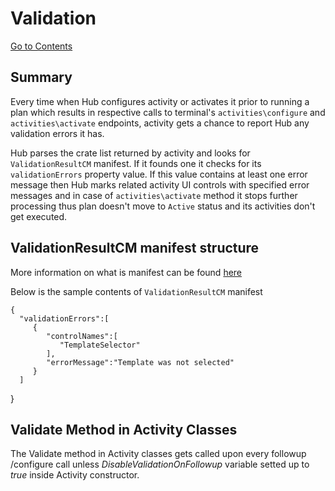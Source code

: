 # Validation
[Go to Contents](https://github.com/Fr8org/Fr8Core/blob/master/Docs/Home.md)
## Summary
Every time when Hub configures activity or activates it prior to running a plan which results in respective calls to terminal's `activities\configure` and `activities\activate` endpoints, activity gets a chance to report Hub any validation errors it has. 

Hub parses the crate list returned by activity and looks for `ValidationResultCM` manifest. If it founds one it checks for its `validationErrors` property value. If this value contains at least one error message then Hub marks related activity UI controls with specified error messages and in case of `activities\activate` method it stops further processing thus plan doesn't move to `Active` status and its activities don't get executed.
## ValidationResultCM manifest structure
More information on what is  manifest can be found [here](http://documentation.fr8.co/developers/objects/crates-manifest/)

Below is the sample contents of `ValidationResultCM` manifest

    {  
      "validationErrors":[  
         {  
            "controlNames":[  
               "TemplateSelector"
            ],
            "errorMessage":"Template was not selected"
         }
      ]
   }
   
   
## Validate Method in Activity Classes
   The Validate method in Activity classes gets called upon every followup /configure call
   unless *DisableValidationOnFollowup* variable setted up to *true* inside Activity constructor.

